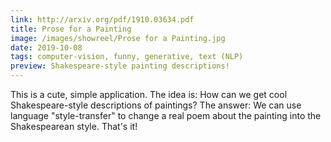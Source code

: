 ```yaml
---
link: http://arxiv.org/pdf/1910.03634.pdf
title: Prose for a Painting
image: /images/showreel/Prose for a Painting.jpg
date: 2019-10-08
tags: computer-vision, funny, generative, text (NLP)
preview: Shakespeare-style painting descriptions!
---
```


This is a cute, simple application. The idea is: How can we get cool
Shakespeare-style descriptions of paintings? The answer: We can use language
"style-transfer" to change a real poem about the painting into the
Shakespearean style. That's it!
